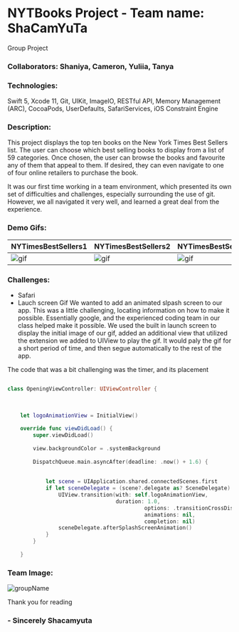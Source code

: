 # NYTBooks Project - Team name: ShaCamYuTa 
Group Project

### Collaborators: Shaniya, Cameron, Yuliia, Tanya 


### Technologies:
Swift 5, Xcode 11, Git, UIKit, ImageIO, RESTful API, Memory Management (ARC), CocoaPods, UserDefaults, SafariServices, iOS Constraint Engine

### Description:
  This project displays the top ten books on the New York Times Best Sellers list. The user can choose which best selling books to display from a list of 59 categories. Once chosen, the user can browse the books and favourite any of them that appeal to them. If desired, they can even navigate to one of four online retailers to purchase the book.

  It was our first time working in a team environment, which presented its own set of difficulties and challenges, especially surrounding the use of git. However, we all navigated it very well, and learned a great deal from the experience.

### Demo Gifs:
| NYTimesBestSellers1 | NYTimesBestSellers2 | NYTimesBestSellers3 |
|---------------------|---------------------|---------------------|
|![gif](Assets/NYTimesBestSellers1.gif)|![gif](Assets/NYTimesBestSellers2.gif)|![gif](Assets/NYTimesBestSellers3.gif)|

### Challenges:
* Safari
* Lauch screen Gif
  We wanted to add an animated slpash screen to our app. This was a little challenging, locating information on how to make it possible. Essentially google, and the experienced coding team in our class helped make it possible. We used the built in launch screen to display the initial image of our gif, added an additional view that utilized the extension we added to UIView to play the gif. It would paly the gif for a short period of time, and then segue automatically to the rest of the app. 

The code that was a bit challenging was the timer, and its placement

```swift

class OpeningViewController: UIViewController {
    
    
    
    let logoAnimationView = InitialView()
    
    override func viewDidLoad() {
        super.viewDidLoad()
        
        view.backgroundColor = .systemBackground
        
        DispatchQueue.main.asyncAfter(deadline: .now() + 1.6) {
      
            
            let scene = UIApplication.shared.connectedScenes.first
            if let sceneDelegate = (scene?.delegate as? SceneDelegate) {
                UIView.transition(with: self.logoAnimationView,
                                  duration: 1.0,
                                           options: .transitionCrossDissolve,
                                           animations: nil,
                                           completion: nil)
                sceneDelegate.afterSplashScreenAnimation()
            }
        }
     
    }
````

### Team Image: 

![groupName](https://user-images.githubusercontent.com/55717900/74779867-5852fa00-526c-11ea-97c5-00ebc1d171d6.gif)


Thank you for reading



  ### - Sincerely Shacamyuta 
